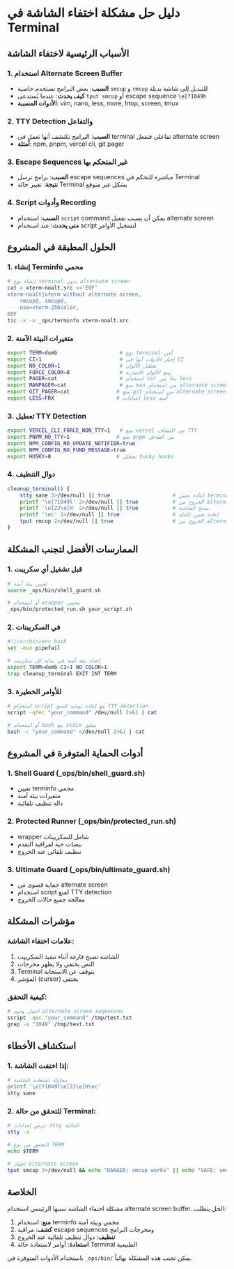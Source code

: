 
# دليل حل مشكلة اختفاء الشاشة في Terminal

## الأسباب الرئيسية لاختفاء الشاشة

### 1. استخدام Alternate Screen Buffer
- **السبب**: بعض البرامج تستخدم خاصية `smcup` و `rmcup` للتبديل إلى شاشة بديلة
- **كيف يحدث**: عندما يُستدعى `tput smcup` أو escape sequence `\e[?1049h`
- **الأدوات المسببة**: vim, nano, less, more, htop, screen, tmux

### 2. TTY Detection والتفاعل
- **السبب**: البرامج تكتشف أنها تعمل في terminal تفاعلي فتفعل alternate screen
- **أمثلة**: npm, pnpm, vercel cli, git pager

### 3. Escape Sequences غير المتحكم بها
- **السبب**: برامج ترسل escape sequences مباشرة للتحكم في Terminal
- **نتيجة**: تغيير حالة Terminal بشكل غير متوقع

### 4. Script وأدوات Recording
- **السبب**: استخدام `script` command يمكن أن يسبب تفعيل alternate screen
- **متى يحدث**: عند استخدام script لتسجيل الأوامر

## الحلول المطبقة في المشروع

### 1. إنشاء Terminfo محمي
```bash
# إنشاء نوع terminal بدون alternate screen
cat > xterm-noalt.src <<'EOF'
xterm-noalt|xterm without alternate screen,
    rmcup@, smcup@,
    use=xterm-256color,
EOF
tic -x -o _ops/terminfo xterm-noalt.src
```

### 2. متغيرات البيئة الآمنة
```bash
export TERM=dumb                    # نوع terminal آمن
export CI=1                         # إخبار الأدوات أنها في CI
export NO_COLOR=1                   # تعطيل الألوان
export FORCE_COLOR=0                # منع الألوان الإجبارية
export PAGER=cat                    # استخدام cat بدلاً من less
export MANPAGER=cat                 # منع man من استخدام alternate screen
export GIT_PAGER=cat               # منع git من استخدام alternate screen
export LESS=FRX                    # إعدادات less آمنة
```

### 3. تعطيل TTY Detection
```bash
export VERCEL_CLI_FORCE_NON_TTY=1   # منع vercel من اكتشاف TTY
export PNPM_NO_TTY=1               # منع pnpm من التفاعل
export NPM_CONFIG_NO_UPDATE_NOTIFIER=true
export NPM_CONFIG_NO_FUND_MESSAGE=true
export HUSKY=0                     # تعطيل husky hooks
```

### 4. دوال التنظيف
```bash
cleanup_terminal() {
    stty sane 2>/dev/null || true                    # إعادة تعيين terminal
    printf '\e[?1049l' 2>/dev/null || true           # الخروج من alternate screen
    printf '\e[2J\e[H' 2>/dev/null || true           # مسح الشاشة
    printf '\ec' 2>/dev/null || true                 # إعادة تعيين كاملة
    tput rmcup 2>/dev/null || true                   # الخروج من alternate screen
}
```

## الممارسات الأفضل لتجنب المشكلة

### 1. قبل تشغيل أي سكريبت
```bash
# تعيين بيئة آمنة
source _ops/bin/shell_guard.sh

# أو استخدام wrapper محمي
_ops/bin/protected_run.sh your_script.sh
```

### 2. في السكريبتات
```bash
#!/usr/bin/env bash
set -euo pipefail

# إعداد بيئة آمنة في بداية كل سكريپت
export TERM=dumb CI=1 NO_COLOR=1
trap cleanup_terminal EXIT INT TERM
```

### 3. للأوامر الخطيرة
```bash
# استخدام script مع إعادة توجيه للمنع TTY detection
script -qfec "your_command" /dev/null 2>&1 | cat

# أو استخدام bash مع stdin مغلق
bash -c "your_command" </dev/null 2>&1 | cat
```

## أدوات الحماية المتوفرة في المشروع

### 1. Shell Guard (_ops/bin/shell_guard.sh)
- تعيين terminfo محمي
- متغيرات بيئة آمنة
- دالة تنظيف تلقائية

### 2. Protected Runner (_ops/bin/protected_run.sh)
- wrapper شامل للسكريپتات
- نبضات حية لمراقبة التقدم
- تنظيف تلقائي عند الخروج

### 3. Ultimate Guard (_ops/bin/ultimate_guard.sh)
- حماية قصوى من alternate screen
- استخدام script لمنع TTY detection
- معالجة جميع حالات الخروج

## مؤشرات المشكلة

### علامات اختفاء الشاشة:
1. الشاشة تصبح فارغة أثناء تنفيذ السكريپت
2. النص يختفي ولا يظهر مخرجات
3. Terminal يتوقف عن الاستجابة
4. المؤشر (cursor) يختفي

### كيفية التحقق:
```bash
# اختبار وجود alternate screen sequences
script -qec "your_command" /tmp/test.txt
grep -a "1049" /tmp/test.txt
```

## استكشاف الأخطاء

### 1. إذا اختفت الشاشة:
```bash
# محاولة استعادة الشاشة
printf '\e[?1049l\e[2J\e[H\ec'
stty sane
```

### 2. للتحقق من حالة Terminal:
```bash
# عرض إعدادات stty الحالية
stty -a

# التحقق من نوع TERM
echo $TERM

# اختبار alternate screen
tput smcup 2>/dev/null && echo "DANGER: smcup works" || echo "SAFE: smcup disabled"
```

## الخلاصة

مشكلة اختفاء الشاشة سببها الرئيسي استخدام alternate screen buffer. الحل يتطلب:

1. **منع**: استخدام terminfo محمي وبيئة آمنة
2. **كشف**: مراقبة escape sequences ومخرجات البرامج  
3. **تنظيف**: دوال تنظيف تلقائية عند الخروج
4. **استعادة**: أوامر لاستعادة حالة Terminal الطبيعية

باستخدام الأدوات المتوفرة في `_ops/bin/` يمكن تجنب هذه المشكلة نهائياً.
